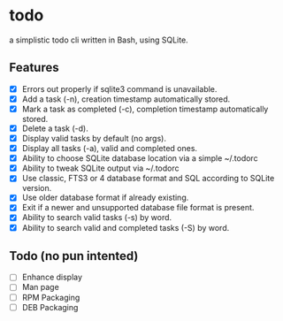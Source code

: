 # todo
a simplistic todo cli written in Bash, using SQLite.

## Features
- [x] Errors out properly if sqlite3 command is unavailable.
- [x] Add a task (-n), creation timestamp automatically stored.
- [x] Mark a task as completed (-c), completion timestamp automatically stored.
- [x] Delete a task (-d).
- [x] Display valid tasks by default (no args).
- [x] Display all tasks (-a), valid and completed ones.
- [x] Ability to choose SQLite database location via a simple ~/.todorc
- [x] Ability to tweak SQLite output via ~/.todorc
- [x] Use classic, FTS3 or 4 database format and SQL according to SQLite version.
- [x] Use older database format if already existing.
- [x] Exit if a newer and unsupported database file format is present.
- [x] Ability to search valid tasks (-s) by word.
- [x] Ability to search valid and completed tasks (-S) by word.

## Todo (no pun intented)
- [ ] Enhance display
- [ ] Man page
- [ ] RPM Packaging
- [ ] DEB Packaging
